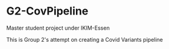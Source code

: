 # G2-CovPipeline
Master student project under IKIM-Essen

This is Group 2's attempt on creating a Covid Variants pipeline


